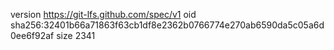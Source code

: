 version https://git-lfs.github.com/spec/v1
oid sha256:32401b66a71863f63cb1df8e2362b0766774e270ab6590da5c05a6d0ee6f92af
size 2341
